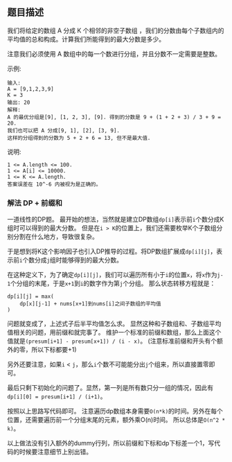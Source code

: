 ## 题目描述
我们将给定的数组 A 分成 K 个相邻的非空子数组 ，我们的分数由每个子数组内的平均值的总和构成。计算我们所能得到的最大分数是多少。

注意我们必须使用 A 数组中的每一个数进行分组，并且分数不一定需要是整数。

示例:
```
输入: 
A = [9,1,2,3,9]
K = 3
输出: 20
解释: 
A 的最优分组是[9], [1, 2, 3], [9]. 得到的分数是 9 + (1 + 2 + 3) / 3 + 9 = 20.
我们也可以把 A 分成[9, 1], [2], [3, 9].
这样的分组得到的分数为 5 + 2 + 6 = 13, 但不是最大值.
```
说明:
```
1 <= A.length <= 100.
1 <= A[i] <= 10000.
1 <= K <= A.length.
答案误差在 10^-6 内被视为是正确的。
```

### 解法 DP + 前缀和
一道线性的DP题。
最开始的想法，当然就是建立DP数组`dp[i]`表示前`i`个数分成K组时可以得到的最大分数。
但是在`i > K`的位置上，我们还需要枚举K个子数组分别分割在什么地方，导致很复杂。

于是想到将K这个影响因子也引入DP推导的过程。将DP数组扩展成`dp[i][j]`，表示前`i`个数分成`j`组时能够得到的最大分数。

在这种定义下，为了确定`dp[i][j]`，我们可以遍历所有小于`i`的位置`x`，将`x`作为`j-1`个分组的末尾，于是`x+1`到`i`的数字作为第`j`个分组。
那么状态转移方程就是：
```text
dp[i][j] = max(
    dp[x][j-1] + nums[x+1]到nums[i]之间子数组的平均值
)
```
问题就变成了，上述式子后半平均值怎么求。
显然这种和子数组和、子数组平均值相关的问题，用前缀和就完事了。
维护一个标准的前缀和数组，那么上面这个值就是`(presum[i+1] - presum[x+1]) / (i - x)`。
(注意标准前缀和开头有个额外的零，所以下标都要+1)

另外还要注意，如果`i` < `j`，那么`i`个数不可能能分出`j`个组来，所以直接置零即可。

最后只剩下初始化的问题了。显然，第一列是所有数只分一组的情况，因此有`dp[i][0] = presum[i+1] / (i+1)`。

按照以上思路写代码即可。
注意遍历dp数组本身需要`O(n*k)`的时间。另外在每个位置，还需要遍历前一个分组末尾的元素，额外乘O(n)时间。
所以总体是`O(n^2 * k)`。

以上做法没有引入额外的dummy行列，所以前缀和下标和dp下标差一个1，写代码的时候要注意细节上别出错。